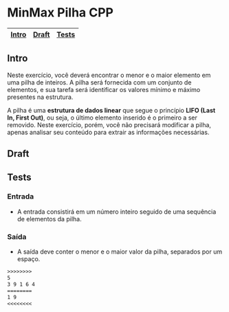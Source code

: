 # MinMax Pilha CPP

<!-- toch -->
[Intro](#intro) | [Draft](#draft) | [Tests](#tests)
-- | -- | --
<!-- toch -->

## Intro

Neste exercício, você deverá encontrar o menor e o maior elemento em uma pilha de inteiros. A pilha será fornecida com um conjunto de elementos, e sua tarefa será identificar os valores mínimo e máximo presentes na estrutura.

A pilha é uma **estrutura de dados linear** que segue o princípio **LIFO (Last In, First Out)**, ou seja, o último elemento inserido é o primeiro a ser removido. Neste exercício, porém, você não precisará modificar a pilha, apenas analisar seu conteúdo para extrair as informações necessárias.

## Draft

<!-- links .cache/draft -->
<!-- links -->

## Tests

### Entrada

- A entrada consistirá em um número inteiro seguido de uma sequência de elementos da pilha.

### Saída

- A saída deve conter o menor e o maior valor da pilha, separados por um espaço.

```txt
>>>>>>>>
5
3 9 1 6 4
========
1 9
<<<<<<<<
```
